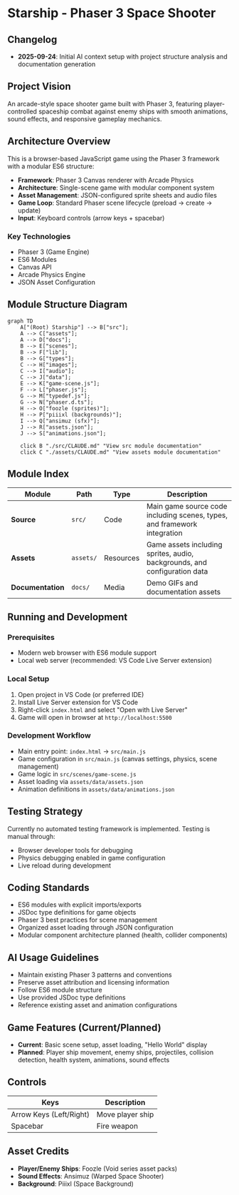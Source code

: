 # Starship - Phaser 3 Space Shooter

## Changelog
- **2025-09-24**: Initial AI context setup with project structure analysis and documentation generation

## Project Vision
An arcade-style space shooter game built with Phaser 3, featuring player-controlled spaceship combat against enemy ships with smooth animations, sound effects, and responsive gameplay mechanics.

## Architecture Overview
This is a browser-based JavaScript game using the Phaser 3 framework with a modular ES6 structure:

- **Framework**: Phaser 3 Canvas renderer with Arcade Physics
- **Architecture**: Single-scene game with modular component system
- **Asset Management**: JSON-configured sprite sheets and audio files
- **Game Loop**: Standard Phaser scene lifecycle (preload → create → update)
- **Input**: Keyboard controls (arrow keys + spacebar)

### Key Technologies
- Phaser 3 (Game Engine)
- ES6 Modules
- Canvas API
- Arcade Physics Engine
- JSON Asset Configuration

## Module Structure Diagram

```mermaid
graph TD
    A["(Root) Starship"] --> B["src"];
    A --> C["assets"];
    A --> D["docs"];
    B --> E["scenes"];
    B --> F["lib"];
    B --> G["types"];
    C --> H["images"];
    C --> I["audio"];
    C --> J["data"];
    E --> K["game-scene.js"];
    F --> L["phaser.js"];
    G --> M["typedef.js"];
    G --> N["phaser.d.ts"];
    H --> O["foozle (sprites)"];
    H --> P["piiixl (backgrounds)"];
    I --> Q["ansimuz (sfx)"];
    J --> R["assets.json"];
    J --> S["animations.json"];

    click B "./src/CLAUDE.md" "View src module documentation"
    click C "./assets/CLAUDE.md" "View assets module documentation"
```

## Module Index

| Module | Path | Type | Description |
|--------|------|------|-------------|
| **Source** | `src/` | Code | Main game source code including scenes, types, and framework integration |
| **Assets** | `assets/` | Resources | Game assets including sprites, audio, backgrounds, and configuration data |
| **Documentation** | `docs/` | Media | Demo GIFs and documentation assets |

## Running and Development

### Prerequisites
- Modern web browser with ES6 module support
- Local web server (recommended: VS Code Live Server extension)

### Local Setup
1. Open project in VS Code (or preferred IDE)
2. Install Live Server extension for VS Code
3. Right-click `index.html` and select "Open with Live Server"
4. Game will open in browser at `http://localhost:5500`

### Development Workflow
- Main entry point: `index.html` → `src/main.js`
- Game configuration in `src/main.js` (canvas settings, physics, scene management)
- Game logic in `src/scenes/game-scene.js`
- Asset loading via `assets/data/assets.json`
- Animation definitions in `assets/data/animations.json`

## Testing Strategy
Currently no automated testing framework is implemented. Testing is manual through:
- Browser developer tools for debugging
- Physics debugging enabled in game configuration
- Live reload during development

## Coding Standards
- ES6 modules with explicit imports/exports
- JSDoc type definitions for game objects
- Phaser 3 best practices for scene management
- Organized asset loading through JSON configuration
- Modular component architecture planned (health, collider components)

## AI Usage Guidelines
- Maintain existing Phaser 3 patterns and conventions
- Preserve asset attribution and licensing information
- Follow ES6 module structure
- Use provided JSDoc type definitions
- Reference existing asset and animation configurations

## Game Features (Current/Planned)
- **Current**: Basic scene setup, asset loading, "Hello World" display
- **Planned**: Player ship movement, enemy ships, projectiles, collision detection, health system, animations, sound effects

## Controls
| Keys | Description |
|------|-------------|
| Arrow Keys (Left/Right) | Move player ship |
| Spacebar | Fire weapon |

## Asset Credits
- **Player/Enemy Ships**: Foozle (Void series asset packs)
- **Sound Effects**: Ansimuz (Warped Space Shooter)
- **Background**: Piiixl (Space Background)